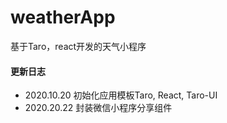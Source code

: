 # weatherApp
基于Taro，react开发的天气小程序

#### 更新日志
- 2020.10.20 初始化应用模板Taro, React, Taro-UI
- 2020.20.22 封装微信小程序分享组件